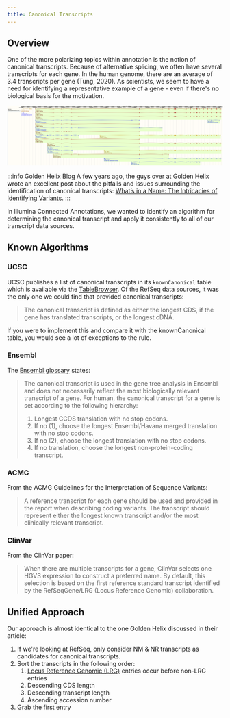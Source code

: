 ```yaml
---
title: Canonical Transcripts
---
```


## Overview

One of the more polarizing topics within annotation is the notion of canonical transcripts. Because of alternative splicing, we often have several transcripts for each gene. In the human genome, there are an average of 3.4 transcripts per gene (Tung, 2020). As scientists, we seem to have a need for identifying a representative example of a gene - even if there's no biological basis for the motivation.

![](hk1-transcripts.png)

:::info Golden Helix Blog
A few years ago, the guys over at Golden Helix wrote an excellent post about the pitfalls and issues surrounding the identification of canonical transcripts: [What’s in a Name: The Intricacies of Identifying Variants](https://blog.goldenhelix.com/whats-in-a-name-the-intricacies-of-identifying-variants/).
:::

In Illumina Connected Annotations, we wanted to identify an algorithm for determining the canonical transcript and apply it consistently to all of our transcript data sources.

## Known Algorithms

### UCSC

UCSC publishes a list of canonical transcripts in its `knownCanonical` table which is available via the [TableBrowser](https://genome.ucsc.edu/cgi-bin/hgTables). Of the RefSeq data sources, it was the only one we could find that provided canonical transcripts:

> The canonical transcript is defined as either the longest CDS, if the gene has translated transcripts, or the longest cDNA.

If you were to implement this and compare it with the knownCanonical table, you would see a lot of exceptions to the rule.

### Ensembl

The [Ensembl glossary](http://uswest.ensembl.org/Help/Glossary) states:

> The canonical transcript is used in the gene tree analysis in Ensembl and does not necessarily reflect the most biologically relevant transcript of a gene. For human, the canonical transcript for a gene is set according to the following hierarchy:
> 1. Longest CCDS translation with no stop codons.
> 1. If no (1), choose the longest Ensembl/Havana merged translation with no stop codons.
> 1. If no (2), choose the longest translation with no stop codons.
> 1. If no translation, choose the longest non-protein-coding transcript.

### ACMG

From the ACMG Guidelines for the Interpretation of Sequence Variants:

> A reference transcript for each gene should be used and provided in the report when describing coding variants. The transcript should represent either the longest known transcript and/or the most clinically relevant transcript.

### ClinVar

From the ClinVar paper:

> When there are multiple transcripts for a gene, ClinVar selects one HGVS expression to construct a preferred name. By default, this selection is based on the first reference standard transcript identified by the RefSeqGene/LRG (Locus Reference Genomic) collaboration.

## Unified Approach

Our approach is almost identical to the one Golden Helix discussed in their article:

1. If we're looking at RefSeq, only consider NM & NR transcripts as candidates for canonical transcripts.
1. Sort the transcripts in the following order:
   1. [Locus Reference Genomic (LRG)](https://www.lrg-sequence.org/) entries occur before non-LRG entries
   1. Descending CDS length
   1. Descending transcript length
   1. Ascending accession number
1. Grab the first entry
